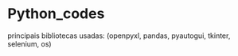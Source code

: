 # Python_codes

principais bibliotecas usadas: (openpyxl, pandas, pyautogui, tkinter, selenium, os)
